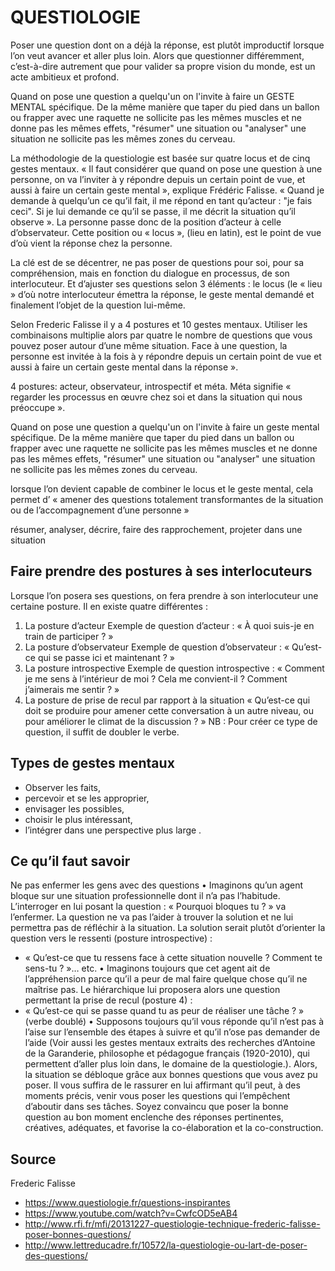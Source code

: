# QUESTIOLOGIE

Poser une question dont on a déjà la réponse, est plutôt improductif lorsque l’on veut avancer et aller plus loin. Alors que questionner différemment, c’est-à-dire autrement que pour valider sa propre vision du monde, est un acte ambitieux et profond.

Quand on pose une question a quelqu'un on l'invite à faire un GESTE MENTAL spécifique. De la même manière que taper du pied dans un ballon ou frapper avec une raquette ne sollicite pas les mêmes muscles et ne donne pas les mêmes effets, "résumer" une situation ou "analyser" une situation ne sollicite pas les mêmes zones du cerveau.

La méthodologie de la questiologie est basée sur quatre locus et de cinq gestes mentaux. « Il faut considérer que quand on pose une question à une personne, on va l’inviter à y répondre depuis un certain point de vue, et aussi à faire un certain geste mental », explique Frédéric Falisse. « Quand je demande à quelqu’un ce qu’il fait, il me répond en tant qu’acteur : "je fais ceci". Si je lui demande ce qu’il se passe, il me décrit la situation qu’il observe ». La personne passe donc de la position d’acteur à celle d’observateur. Cette position ou « locus », (lieu en latin), est le point de vue d’où vient la réponse chez la personne.

La clé est de se décentrer, ne pas poser de questions pour soi, pour sa compréhension, mais en fonction du dialogue en processus, de son interlocuteur. Et d’ajuster ses questions selon 3 éléments : le locus (le « lieu » d’où notre interlocuteur émettra la réponse, le geste mental demandé et finalement l’objet de la question lui-même.

Selon Frederic Falisse il y a 4 postures et 10 gestes mentaux. Utiliser les combinaisons multiplie alors par quatre le nombre de questions que vous pouvez poser autour d’une même situation. Face à une question, la personne est invitée à la fois à y répondre depuis un certain point de vue et aussi à faire un certain geste mental dans la réponse ».

4 postures: acteur, observateur, introspectif et méta. Méta signifie « regarder les processus en œuvre chez soi et dans la situation qui nous préoccupe ». 


Quand on pose une question a quelqu'un on l'invite à faire un geste mental spécifique. De la même manière que taper du pied dans un ballon ou frapper avec une raquette ne sollicite pas les mêmes muscles et ne donne pas les mêmes effets, "résumer" une situation ou "analyser" une situation ne sollicite pas les mêmes zones du cerveau.

lorsque l’on devient capable de combiner le locus et le geste mental, cela permet d’ « amener des questions totalement transformantes de la situation ou de l’accompagnement d’une personne »

résumer, analyser, décrire, faire des rapprochement, projeter dans une situation

## Faire prendre des postures à ses interlocuteurs

Lorsque l’on posera ses questions, on fera prendre à son interlocuteur une certaine posture. Il en existe quatre différentes :
1. La posture d’acteur
Exemple de question d’acteur : « À quoi suis-je en train de participer ? »
2. La posture d’observateur
Exemple de question d’observateur : « Qu’est-ce qui se passe ici et maintenant ? »
3. La posture introspective
Exemple de question introspective : « Comment je me sens à l’intérieur de moi ? Cela me convient-il ? Comment j’aimerais me sentir ? »
4. La posture de prise de recul par rapport à la situation
« Qu’est-ce qui doit se produire pour amener cette conversation à un autre niveau, ou pour améliorer le climat de la discussion ? »
NB : Pour créer ce type de question, il suffit de doubler le verbe.

## Types de gestes mentaux
- Observer les faits, 
- percevoir et se les approprier, 
- envisager les possibles, 
- choisir le plus intéressant, 
- l’intégrer dans une perspective plus large .


## Ce qu’il faut savoir
Ne pas enfermer les gens avec des questions
• Imaginons qu’un agent bloque sur une situation professionnelle dont il n’a pas l’habitude. L’interroger en lui posant la question : « Pourquoi bloques tu ? » va l’enfermer. La question ne va pas l’aider à trouver la solution et ne lui permettra pas de réfléchir à la situation.
La solution serait plutôt d’orienter la question vers le ressenti (posture introspective) :
- « Qu’est-ce que tu ressens face à cette situation nouvelle ? Comment te sens-tu ? »… etc.
• Imaginons toujours que cet agent ait de l’appréhension parce qu’il a peur de mal faire quelque chose qu’il ne maîtrise pas.
Le hiérarchique lui proposera alors une question permettant la prise de recul (posture 4) :
- « Qu’est-ce qui se passe quand tu as peur de réaliser une tâche ? » (verbe doublé)
• Supposons toujours qu’il vous réponde qu’il n’est pas à l’aise sur l’ensemble des étapes à suivre et qu’il n’ose pas demander de l’aide (Voir aussi les gestes mentaux extraits des recherches d’Antoine de la Garanderie, philosophe et pédagogue français (1920-2010), qui permettent d’aller plus loin dans, le domaine de la questiologie.).
Alors, la situation se débloque grâce aux bonnes questions que vous avez pu poser. Il vous suffira de le rassurer en lui affirmant qu’il peut, à des moments précis, venir vous poser les questions qui l’empêchent d’aboutir dans ses tâches.
Soyez convaincu que poser la bonne question au bon moment enclenche des réponses pertinentes, créatives, adéquates, et favorise la co-élaboration et la co-construction.


## Source 

Frederic Falisse
- https://www.questiologie.fr/questions-inspirantes
- https://www.youtube.com/watch?v=CwfcOD5eAB4
- http://www.rfi.fr/mfi/20131227-questiologie-technique-frederic-falisse-poser-bonnes-questions/
- http://www.lettreducadre.fr/10572/la-questiologie-ou-lart-de-poser-des-questions/
